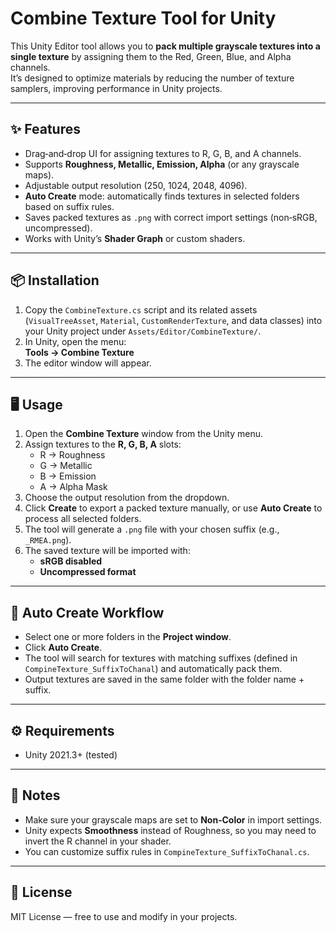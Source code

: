# Combine Texture Tool for Unity

This Unity Editor tool allows you to **pack multiple grayscale textures into a single texture** by assigning them to the Red, Green, Blue, and Alpha channels.  
It’s designed to optimize materials by reducing the number of texture samplers, improving performance in Unity projects.

---

## ✨ Features
- Drag‑and‑drop UI for assigning textures to R, G, B, and A channels.
- Supports **Roughness, Metallic, Emission, Alpha** (or any grayscale maps).
- Adjustable output resolution (250, 1024, 2048, 4096).
- **Auto Create** mode: automatically finds textures in selected folders based on suffix rules.
- Saves packed textures as `.png` with correct import settings (non‑sRGB, uncompressed).
- Works with Unity’s **Shader Graph** or custom shaders.

---

## 📦 Installation
1. Copy the `CombineTexture.cs` script and its related assets (`VisualTreeAsset`, `Material`, `CustomRenderTexture`, and data classes) into your Unity project under `Assets/Editor/CombineTexture/`.
2. In Unity, open the menu:  
   **Tools → Combine Texture**
3. The editor window will appear.

---

## 🖥️ Usage
1. Open the **Combine Texture** window from the Unity menu.
2. Assign textures to the **R, G, B, A** slots:
   - R → Roughness  
   - G → Metallic  
   - B → Emission  
   - A → Alpha Mask
3. Choose the output resolution from the dropdown.
4. Click **Create** to export a packed texture manually, or use **Auto Create** to process all selected folders.
5. The tool will generate a `.png` file with your chosen suffix (e.g., `_RMEA.png`).
6. The saved texture will be imported with:
   - **sRGB disabled**
   - **Uncompressed format**

---

## 📂 Auto Create Workflow
- Select one or more folders in the **Project window**.
- Click **Auto Create**.
- The tool will search for textures with matching suffixes (defined in `CompineTexture_SuffixToChanal`) and automatically pack them.
- Output textures are saved in the same folder with the folder name + suffix.

---

## ⚙️ Requirements
- Unity 2021.3+ (tested)

---

## 📝 Notes
- Make sure your grayscale maps are set to **Non‑Color** in import settings.
- Unity expects **Smoothness** instead of Roughness, so you may need to invert the R channel in your shader.
- You can customize suffix rules in `CompineTexture_SuffixToChanal.cs`.

---

## 📜 License
MIT License — free to use and modify in your projects.

